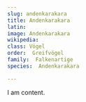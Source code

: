 ```yaml
---
slug: andenkarakara
title: Andenkarakara
latin:
image: Andenkarakara
wikipedia: 
class: Vögel
order:  Greifvögel
family:  Falkenartige
species:  Andenkarakara

---
```


I am content.
